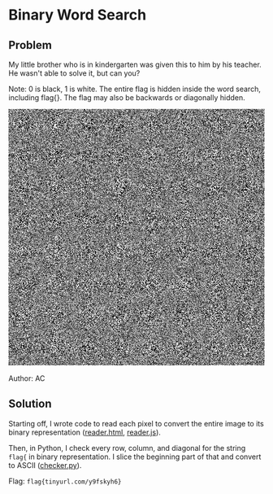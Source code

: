# Binary Word Search
## Problem
My little brother who is in kindergarten was given this to him by his teacher. He wasn't able to solve it, but can you?

Note: 0 is black, 1 is white. The entire flag is hidden inside the word search, including flag{}. The flag may also be backwards or diagonally hidden.

![Binary Word Search](./images/BinaryWordSearch.png)

Author: AC
## Solution
Starting off, I wrote code to read each pixel to convert the entire image to its binary representation ([reader.html](./reader.html), [reader.js](./reader.js)).

Then, in Python, I check every row, column, and diagonal for the string `flag{` in binary representation. I slice the beginning part of that and convert to ASCII ([checker.py](./checker.py)).

Flag: `flag{tinyurl.com/y9fskyh6}`